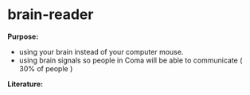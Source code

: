 # brain-reader

**Purpose:**
- using your brain instead of your computer mouse.
- using brain signals so people in Coma will be able to communicate ( 30% of people )

**Literature:**



